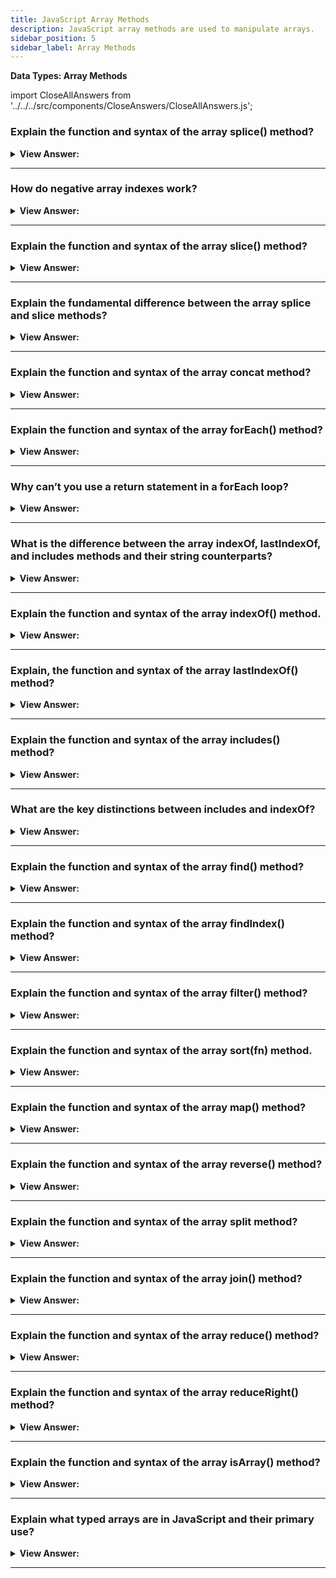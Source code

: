 ```yaml
---
title: JavaScript Array Methods
description: JavaScript array methods are used to manipulate arrays.
sidebar_position: 5
sidebar_label: Array Methods
---
```


**Data Types: Array Methods**

import CloseAllAnswers from '../../../src/components/CloseAnswers/CloseAllAnswers.js';

<CloseAllAnswers />

### Explain the function and syntax of the array splice() method?

<details>
  <summary><strong>View Answer:</strong></summary>
  <div>
  <div><strong>Interview Response:</strong> The splice method is a swiss army knife for arrays; it can do everything. The splice method changes the contents of an array by removing or replacing existing elements and/or adding new elements in place.</div><br />
  <div><strong>Technical Response:</strong> The splice method is a swiss army knife for arrays; it can do everything. The splice() method changes the contents of an array by removing or replacing existing elements and/or adding new elements in place. The basic syntax of the splice method includes modifying arrays starting from the index start: removes deleteCount elements and then inserts elem1, ..., elemN in their place. Then it returns the array of removed elements.<br />
  </div><br />
  <div><strong className="codeExample">Code Example:</strong><br /><br />

<strong>Syntax: </strong> arr.splice(start[, deleteCount, elem1, ..., elemN]);<br /><br />

  <div></div>

```js
let arr = ['I', 'study', 'JavaScript'];
arr.splice(1, 1); // from index 1 remove 1 element

console.log(arr); // ["I", "JavaScript"]

const months = ['Jan', 'March', 'April', 'June'];
months.splice(1, 0, 'Feb');
// inserts at index 1
console.log(months); // [ 'Jan', 'Feb', 'March', 'April', 'June' ]

months.splice(4, 1, 'May');
// replaces 1 element at index 4

console.log(months);
// expected output: Array ["Jan", "Feb", "March", "April", "May"]
```

  </div>
  </div>
</details>

---

### How do negative array indexes work?

<details>
  <summary><strong>View Answer:</strong></summary>
  <div>
  <div><strong>Interview Response:</strong> A negative index begins at the end of an array and steps back towards the front of the array, such as -1 being one index step from the end.</div><br />
  <div><strong>Technical Response:</strong> Most array methods allow negative indexes. A negative index begins at the end of an array and steps back towards the front of the array, such as -1 being one index step from the end. There is no zero-index position at the end of the array.<br />
  </div><br />
  <div><strong className="codeExample">Code Example:</strong><br /><br />

  <div></div>

```js
let arr = [1, 2, 5];

// from index -1 (one step from the end)
// delete 0 elements,
// then insert 3 and 4
arr.splice(-1, 0, 3, 4);

alert(arr); // 1,2,3,4,5
```

  </div>
  </div>
</details>

---

### Explain the function and syntax of the array slice() method?

<details>
  <summary><strong>View Answer:</strong></summary>
  <div>
  <div><strong>Interview Response:</strong> The method arr.slice returns a new array, copying all items from index start to end (not including end).</div><br />
  <div><strong>Technical Response:</strong> The technique arr.slice is significantly more straightforward than the similarly named arr.splice. It returns a new array with all entries from index start to finish copied to it (not including end). When both start and end are negative, the position from the array end is assumed. It works similarly to the string function str.slice, except instead of substrings, it creates subarrays. We can also use it without arguments: arr.slice() which duplicates arr. This process frequently obtains a duplicate for subsequent changes that should not affect the original array.<br />
  </div><br />
  <div><strong className="codeExample">Code Example:</strong><br /><br />

<strong>Syntax: </strong> slice(start, end);<br /><br />

  <div></div>

```js
let arr = ['t', 'e', 's', 't'];

console.log(arr.slice(1, 3)); // e,s (copy from 1 to 3)

console.log(arr.slice(-2)); // s,t (copy from -2 till the end)
```

  </div>
  </div>
</details>

---

### Explain the fundamental difference between the array splice and slice methods?

<details>
  <summary><strong>View Answer:</strong></summary>
  <div>
  <div><strong>Interview Response:</strong> The fundamental difference between slice and splice is that splice() changes the original array on which it is called and returns it. The slice() method doesn't change the original array, but returns a new array.
</div><br />
  <div><strong className="codeExample">Code Example:</strong><br /><br />

  <div></div>

```js
// Array Slice Method *
let arr = ['t', 'e', 's', 't'];

console.log(arr.slice(1, 3)); // e,s (copy from 1 to 3)

console.log(arr.slice(-2)); // s,t (copy from -2 till the end)

console.log(arr); // ['t', 'e', 's', 't']; no change to the original array

// Array Splice Method **
let arr2 = [1, 2, 5];

console.log(arr2.splice(-1, 0, 3, 4)); // returns []

// returns an empty array because it was ran before it was created

console.log(arr2); // 1,2,3,4,5 – modified the original array
```

  </div>
  </div>
</details>

---

### Explain the function and syntax of the array concat method?

<details>
  <summary><strong>View Answer:</strong></summary>
  <div>
  <div><strong>Interview Response:</strong> The concat() method gets used to merge two or more arrays. This method does not change the existing arrays but instead returns a new array.</div><br />
  <div><strong>Technical Response:</strong> The concat() method gets used to merge two or more arrays. This method does not change the existing arrays but returns a new array. It accepts any number of arguments using either arrays or values. Typically, it only copies elements from arrays. Other objects, even if they look like arrays, are added. But if an array-like object has a special Symbol.isConcatSpreadable property, it is treated as an array by concat its elements get added instead.<br />
  </div><br />
  <div><strong className="codeExample">Code Example:</strong><br /><br />

<strong>Syntax: </strong> arr.concat(arg1, arg2...);<br /><br />

  <div></div>

```js
let arr = [1, 2];

// create an array from: arr and [3,4]
alert(arr.concat([3, 4])); // 1,2,3,4

// create an array from: arr and [3,4] and [5,6]
alert(arr.concat([3, 4], [5, 6])); // 1,2,3,4,5,6

// create an array from: arr and [3,4], then add values 5 and 6
alert(arr.concat([3, 4], 5, 6)); // 1,2,3,4,5,6

///////////////////////////////

let arr = [1, 2];

let arrayLike = {
  0: 'something',
  length: 1,
};

alert(arr.concat(arrayLike)); // 1,2,[object Object]

///////////////////////////////

let arr = [1, 2];

let arrayLike = {
  0: 'something',
  1: 'else',
  [Symbol.isConcatSpreadable]: true,
  length: 2,
};

alert(arr.concat(arrayLike)); // 1,2,something,else
```

  </div>
  </div>
</details>

---

### Explain the function and syntax of the array forEach() method?

<details>
  <summary><strong>View Answer:</strong></summary>
  <div>
  <div><strong>Interview Response:</strong> The arr.forEach method allows us to run a function for every element in an array, and the function does not get executed for array elements without values.</div><br />
  <div><strong>Technical Response:</strong> The arr.forEach method allows us to run a function for every element of an array and returns undefined. The function does not get executed for array elements without values. The forEach method accepts the current value and a callback with an optional item, index, and array. A forEach() loop is a function that runs another function (callback) on each item in an array. We define what happens in that callback function. You should note that forEach expects a synchronous function and does not wait for promises. The forEach should not get used like a for or for..of loop on large data sets. It can cause bottlenecks because you cannot directly break out of the loop using a break statement other than throwing an exception. The forEach() method is the wrong tool if you need such behavior.<br />
  </div><br />
  <div><strong className="codeExample">Code Example:</strong><br /><br />

<strong>Syntax: </strong> arr.forEach(callback function(item, index, array) {});<br /><br />

  <div></div>

```js
// Using an Arrow Function
let myFunction = (item, index) => {
  console.log(index + ':' + item);
};

const fruits = ['apple', 'orange', 'cherry'];
fruits.forEach(myFunction);

// Using an Function Declaration
const fruits2 = ['apple', 'orange', 'cherry'];
fruits2.forEach(myFunction);

function myFunction(item, index) {
  console.log(index + ':' + item);
}
```

  </div>
  </div>
</details>

---

### Why can’t you use a return statement in a forEach loop?

<details>
  <summary><strong>View Answer:</strong></summary>
  <div>
  <div><strong>Interview Response:</strong> The foreEach runs a callback function on every array item. Even if you attempt to write a return statement, it only returns on that specific instance of the function.
</div><br />

:::note

Additionally, break and continue statements are not valid statements, resulting in a Syntax error.

:::

  </div>
</details>

---

### What is the difference between the array indexOf, lastIndexOf, and includes methods and their string counterparts?

<details>
  <summary><strong>View Answer:</strong></summary>
  <div>
  <div><strong>Interview Response:</strong> They operate on items instead of characters, as their string counterparts.</div><br />
  <div><strong>Technical Response:</strong> The methods array indexOf, lastIndexOf, and includes the method have the same syntax and do essentially the same as their string counterparts but operate on items instead of characters.<br /><br />
  </div>
  </div>
</details>

---

### Explain the function and syntax of the array indexOf() method.

<details>
  <summary><strong>View Answer:</strong></summary>
  <div>
  <div><strong>Interview Response:</strong> The indexOf array method returns the first index at which a given element gets found in the array, or -1 if it is not present. It accepts two arguments, including the searchElement and fromIndex. </div><br />
  <div><strong>Technical Response:</strong> The indexOf() method returns the first index at which a given element gets found in the array, or -1 if it is not present. It accepts two arguments, including the searchElement and fromIndex. The searchElement is the element located in the array. The fromIndex is the starting index in the array you want to start the element search from. indexOf() compares searchElement to elements of the Array using strict equality (the same method used by the === or triple-equals operator).<br />
  </div><br />
  <div><strong className="codeExample">Code Example:</strong><br /><br />

<strong>Syntax: </strong> arr.indexOf(searchElement[, fromIndex]);<br /><br />

  <div></div>

```js
let arr = [1, 0, false];

alert(arr.indexOf(0)); // 1
alert(arr.indexOf(false)); // 2
alert(arr.indexOf(null)); // -1
```

  </div>
  </div>
</details>

---

### Explain, the function and syntax of the array lastIndexOf() method?

<details>
  <summary><strong>View Answer:</strong></summary>
  <div>
  <div><strong>Interview Response:</strong> The lastIndexOf array method returns the last index at which a given element gets found in the array, or -1 if it is not present. It accepts two arguments, including the searchElement and fromIndex.</div><br />
  <div><strong>Technical Response:</strong> The lastIndexOf() method returns the last index at which a given element gets found in the array, or -1 if it is not present. The array gets traversed backwards, beginning at fromIndex. There are two parameters to the lastIndexOf method, and the searchElement is the array element, and the second parameter is the optional fromIndex, which searches from the supplied index.<br />
  </div><br />
  <div><strong className="codeExample">Code Example:</strong><br /><br />

<strong>Syntax: </strong> arr.lastIndexOf(searchElement[, fromIndex]);<br /><br />

  <div></div>

```js
let numbers = [2, 5, 9, 2];

console.log(numbers.lastIndexOf(2)); // 3
console.log(numbers.lastIndexOf(7)); // -1
console.log(numbers.lastIndexOf(2, 3)); // 3
console.log(numbers.lastIndexOf(2, 2)); // 0
console.log(numbers.lastIndexOf(2, -2)); // 0
console.log(numbers.lastIndexOf(2, -1)); // 3
```

  </div>
  </div>
</details>

---

### Explain the function and syntax of the array includes() method?

<details>
  <summary><strong>View Answer:</strong></summary>
  <div>
  <div><strong>Interview Response:</strong> The includes array method determines whether an array includes a specific value among its entries, returning true or false as appropriate.</div><br />
  <div><strong>Technical Response:</strong> The includes() method determines whether an array includes a specific value among its entries, returning true or false as appropriate. Returns a Boolean, which is true if the value valueToFind gets found within the array (or the part of the array indicated by the index fromIndex, if specified). Values of zero are all considered to be equal, regardless of sign. (That is, -0 does not get considered to be equal to both 0 and +0), but false is not considered to be the same as 0. The include method also has an optional fromIndex position as a starting point in the index forward.<br /><br />
  </div><br />
  <div><strong className="codeExample">Code Example:</strong><br /><br />

<strong>Syntax: </strong> arr.includes(valueToFind[, fromIndex]);<br /><br />

  <div></div>

```js
[1, 2, 3]
  .includes(2) // true

  [(1, 2, 3)].includes(4) // false

  [(1, 2, 3)].includes(3, 3) // false

  [(1, 2, 3)].includes(3, -1) // true

  [(1, 2, NaN)].includes(NaN); // true
```

  </div>
  </div>
</details>

---

### What are the key distinctions between includes and indexOf?

<details>
  <summary><strong>View Answer:</strong></summary>
  <div>
  <div><strong>Interview Response:</strong> The only difference is that it includes checks if you have passed it a regular expression instead of a string and throws an exception. indexOf accepts a regular expression but always return -1.</div><br />
  <div><strong>Technical Response:</strong> There are notable differences between the includes() and indexOf() methods. The includes method returns a Boolean, and the indexOf method returns a subscript. The includes method finds NaN and undefined, whereas the indexOf method does not. The includes() method does not distinguish between -0 and +0 (This is not a bug, but clearly how JavaScript works. From a performance standpoint, the only difference is that it includes checks if you have passed it a regular expression instead of a string and throws an exception if you have. indexOf accepts a regular expression but always returns -1. So, while includes is a tiny amount slower because it must check if you passed it a regex, this makes no difference in how fast your code runs. You should use indexOf if you care about where the substring is in the original string. If you do not care, just call includes because it makes the intent of your code clearer.<br />
  </div><br />
  <div><strong className="codeExample">Code Example:</strong><br /><br />

  <div></div>

```js
// Using includes() method to check for NaN
const array1 = [NaN];

if (array1.includes(NaN)) {
  console.log('true. NAN was found in the array'); // true. NAN was found in the array
}

// Using indexOf() method to check for NaN
const array2 = [NaN];

if (array2.indexOf(NaN) == -1) {
  console.log('NaN not found in the array'); // NaN not found in the array
}
```

  </div>
  </div>
</details>

---

### Explain the function and syntax of the array find() method?

<details>
  <summary><strong>View Answer:</strong></summary>
  <div>
  <div><strong>Interview Response:</strong> The find method accepts a callback function on elements in an array where the item is the element index, and the array is the array itself. If it returns true, the search gets stopped, and the item gets returned. If nothing gets found, undefined gets returned.</div><br />
  <div><strong>Technical Response:</strong> The find method accepts a callback function on elements in an array where the item is the element index, and the array is the array itself. If it returns true, the search gets stopped, and the item gets returned. If nothing gets found, undefined gets returned. It's good to keep in mind that index 0 is interpreted as a Falsy value in conditional statement checks on the find method.<br />
  </div><br />
  <div><strong className="codeExample">Code Example:</strong><br /><br />

<strong>Syntax: </strong> arr.find(callback(element[, index[, array]])[, thisArg]);<br /><br />

  <div></div>

```js
// Simple Implementation
const array1 = [5, 12, 8, 130, 44];

const found = array1.find((element) => element > 10);

console.log(found);
// expected output: 12

// Implementation on Array Objects
let users = [
  { id: 1, name: 'John' },
  { id: 2, name: 'Pete' },
  { id: 3, name: 'Mary' },
];

let user = users.find((item) => item.id == 1);

alert(user.name); // expected output: John
```

:::note

You should remember that index 0 gets interpreted as a falsie value in conditional statement checks on the find method.

:::

  </div>
  </div>
</details>

---

### Explain the function and syntax of the array findIndex() method?

<details>
  <summary><strong>View Answer:</strong></summary>
  <div>
  <div><strong>Interview Response:</strong> The findIndex method returns the value of the first element in the array that satisfies the provided testing function. Otherwise, it returns -1, indicating that no element passed the test.
</div><br />
  <div><strong className="codeExample">Code Example:</strong><br /><br />

<strong>Syntax: </strong> arr.findIndex(callback( element[, index[, array]] )[, thisArg]);<br /><br />

  <div></div>

```js
// Simple Implementation
const array1 = [5, 12, 8, 130, 44];

const found = array1.findIndex((element) => element > 10);

console.log(found);
// expected output: 1

// Implementation on Array Objects
let users = [
  { id: 1, name: 'John' },
  { id: 2, name: 'Pete' },
  { id: 3, name: 'Mary' },
];

let user = users.findIndex((item) => item.id == 1);

console.log(user); // expected output: 0
```

  </div>
  </div>
</details>

---

### Explain the function and syntax of the array filter() method?

<details>
  <summary><strong>View Answer:</strong></summary>
  <div>
  <div><strong>Interview Response:</strong> The filter method calls a provided callback function once for each element in an array and constructs a new array of all the values for which the callback returns a value that coerces to true.</div><br />
  <div><strong>Technical Response:</strong> The filter method creates a new array with all elements that pass the test implemented by the provided function. The filter method calls a provided callback function once for each element in an array and constructs a new array of values for which the callback returns a value that coerces to true. The callback gets invoked only for indexes of the array that have assigned values; it does not get invoked for indexes that have been deleted or assigned values. Array elements that do not pass the callback test are skipped and do not get included in the new array.<br />
  </div><br />
  <div><strong className="codeExample">Code Example:</strong><br /><br />

<strong>Syntax: </strong> arr.filter(callback(item, index, array);<br /><br />

  <div></div>

```js
let users = [
  { id: 1, name: 'John' },
  { id: 2, name: 'Pete' },
  { id: 3, name: 'Mary' },
];

// returns array of the first two users
let someUsers = users.filter((item) => item.id < 3);

alert(someUsers.length); // 2

// filter method with a callback function
function isBigEnough(value) {
  return value >= 10;
}

let filtered = [12, 5, 8, 130, 44].filter(isBigEnough);
// filtered is [12, 130, 44]
```

  </div>
  </div>
</details>

---

### Explain the function and syntax of the array sort(fn) method.

<details>
  <summary><strong>View Answer:</strong></summary>
  <div>
  <div><strong>Interview Response:</strong> The sort() method sorts the elements of an array in place and returns the sorted array in ascending order.</div><br />
  <div><strong>Technical Response:</strong> The sort() method sorts the elements of an array in place (not copied) and returns the sorted array. The default sort order is ascending, built upon converting the elements into strings, then comparing their sequences of UTF-16 code units’ values. The sort method uses a comparative analysis of two elements where the first element gets compared against the second element. Because of Unicode comparison, numbers do not get appropriately compared by default.<br />
  </div><br />
  <div><strong className="codeExample">Code Example:</strong><br /><br />

<strong>Syntax: </strong> arr.sort([compareFunction]);<br /><br />

  <div></div>

```js
let arr = [1, 2, 15];

// the method reorders the content of arr
arr.sort();

alert(arr); // 1, 15, 2

// The FIX for sorting numbers

function compareNumeric(a, b) {
  if (a > b) return 1;
  if (a == b) return 0;
  if (a < b) return -1;
}

let arr = [1, 2, 15];

arr.sort(compareNumeric);

alert(arr); // 1, 2, 15
```

  </div>
  </div>
</details>

---

### Explain the function and syntax of the array map() method?

<details>
  <summary><strong>View Answer:</strong></summary>
  <div>
  <div><strong>Interview Response:</strong> The array map method accepts a callback function that gets called for every array element. Each time callback executes, the returned value gets added to newArray. The callback accepts three arguments: item, index, and array.</div><br />
  <div><strong>Technical Response:</strong> The arr.map method is one of the most useful and often used. It calls the method for each array element and returns the resulting array. It accepts a callback function that gets called for every element of arr. Each time callback executes, the returned value gets added to newArray. The callback accepts three arguments: item, index, and array. The item is the current item getting called. Index and array are optional, where the index is the current item's index getting processed in the array. The array is the array that the map method is getting called.<br />
  </div><br />
  <div><strong className="codeExample">Syntax Example:</strong><br /><br />

  <div></div>

```js
let result = arr.map(function (item, index, array) {
  // returns the new value instead of item
});
```

  </div><br />
  <div><strong className="codeExample">Code Example:</strong><br /><br />

  <div></div>

```js
let arr = ['Bilbo', 'Gandalf', 'Nazgul'];

let lengths = arr.map((item) => item.length);
alert(lengths); // 5,7,6
```

  </div>
  </div>
</details>

---

### Explain the function and syntax of the array reverse() method?

<details>
  <summary><strong>View Answer:</strong></summary>
  <div>
  <div><strong>Interview Response:</strong> The reverse method reverses the order of elements in an array. The first array element becomes the last, and the last array element becomes the first.</div><br />
  <div><strong>Technical Response:</strong> The reverse method reverses the order of elements in an array. The first array element becomes the last, and the last array element becomes the first. It also returns the array after the reversal.<br />
  </div><br />
  <div><strong className="codeExample">Code Example:</strong><br /><br />

<strong>Syntax: </strong> arr.reverse();<br /><br />

  <div></div>

```js
const nums = [1, 2, 3];

console.log(nums); // [1, 2, 3]

// Now in reverse

nums.reverse();

console.log(nums); // [3, 2, 1]

// This is how you reverse string using the reverse method

let word = 'Hello';

// turn word to an array ['H', 'e', 'l', 'l', 'o']
let wordArr = Array.from(word);

wordArr.reverse(); // reverse ['H', 'e', 'l', 'l', 'o']

console.log(wordArr); // wordArr = ["o", "l", "l", "e", "H"]
```

:::note

We should note that you cannot use the reverse method to reverse a string. It strictly gets used for arrays, but this can give insight into the reverse method's first step to reversing string. Simply (It’s not that simple), it turns the string into an array.

:::

  </div>
  </div>
</details>

---

### Explain the function and syntax of the array split method?

<details>
  <summary><strong>View Answer:</strong></summary>
  <div>
  <div><strong>Interview Response:</strong> A split method divides a string into an ordered list of substrings, places them in an array, and returns that array of substrings. The split method accepts two arguments, including a delimiter and an optional number. The optional number sets the number of values returned in the array.</div><br />
  <div><strong>Technical Response:</strong> The split() method divides a String into an ordered list of substrings, puts these substrings into an array, and returns the array of strings. The division gets done by searching for a specific pattern, where the pattern gets provided as the first parameter in the method's call. The split method has an optional second numeric argument, limiting the array length. If it gets provided, then the extra elements are ignored. In practice, it rarely gets used, in any case. When the empty string ("") gets used as a separator, the string is not split by user-perceived characters (grapheme clusters) or Unicode characters (codepoints) but by UTF-16 code units. This process destroys surrogate pairs.<br />
  </div><br />
  <div><strong className="codeExample">Code Example:</strong><br /><br />

<strong>Syntax: </strong> string.split(delimiter[, optional: number]);<br /><br />

  <div></div>

```js
let names = 'Bilbo, Gandalf, Nazgul';

let arr = names.split(', ');

console.log(arr);

for (let name of arr) {
  alert(`A message to ${name}.`); // A message to Bilbo  (and other names)
}

// Using optional second parameter to return the first two strings to the array
let arr = 'Bilbo, Gandalf, Nazgul, Saruman'.split(', ', 2);

alert(arr); // return Bilbo, Gandalf
```

  </div>
  </div>
</details>

---

### Explain the function and syntax of the array join() method?

<details>
  <summary><strong>View Answer:</strong></summary>
  <div>
  <div><strong>Interview Response:</strong> The join method creates and returns a new string by concatenating all the elements in an array or an array-like object, separated by commas or a specified separator string. If the array has only one item, that item gets returned without using the separator in a string.</div><br />
  <div><strong>Technical Response:</strong> The join() method creates and returns a new string by concatenating all elements in an array (or an array-like object), separated by commas or a specified separator string. If the array has only one item, that item returns without using the separator. The call arr.join(glue) does the reverse of a split. If an element is undefined, null, or an empty array [], it is converted to an empty string.<br /><br />
  </div><br />
  <div><strong className="codeExample">Code Example:</strong><br /><br />

<strong>Syntax: </strong> arr.join([separator]);<br /><br />

  <div></div>

```js
let arr = ['Wind', 'Water', 'Fire'];
arr.join(); // 'Wind,Water,Fire'
arr.join(', '); // 'Wind, Water, Fire'
arr.join(' + '); // 'Wind + Water + Fire'
arr.join(''); // 'WindWaterFire'
```

  </div>
  </div>
</details>

---

### Explain the function and syntax of the array reduce() method?

<details>
  <summary><strong>View Answer:</strong></summary>
  <div>
  <div><strong>Interview Response:</strong> The reduce method reduces the array to a single value. The method executes a provided function for each array value, left to right. The return value of the function gets stored in an accumulator total.</div><br />
  <div><strong>Technical Response:</strong> The reduce() method executes a reducer function (that you provide) on each array element, resulting in a single output value. The reducer function takes four arguments: an accumulator, current value, current index, and the source array. The reducer function's returned value gets assigned to the accumulator, whose value is remembered across each iteration throughout the array and ultimately becomes the final, single resulting value. The method arr.reduceRight does the same but goes from right to left.<br />
  </div><br />
  <div><strong className="codeExample">Syntax Example:</strong><br /><br />

  <div></div>

```js
let value = arr.reduce(
  function (accumulator, item, index, array) {
    // ...
  },
  [initial]
);
```

  </div><br />
  <div><strong className="codeExample">Code Example:</strong><br /><br />

  <div></div>

```js
let arr = [1, 2, 3, 4, 5];

let result = arr.reduce((sum, current) => sum + current, 0);

alert(result); // 15
```

:::note

The reduce method does not execute the function for array elements without values or change the original array.

:::

  </div>
  </div>
</details>

---

### Explain the function and syntax of the array reduceRight() method?

<details>
  <summary><strong>View Answer:</strong></summary>
  <div>
  <div><strong>Interview Response:</strong> The reduceRight method applies a function against an accumulator and each value of the array, from right to left, to reduce it to a single value. The reduce method does the same but goes from left to right.
</div><br />
  <div><strong className="codeExample">Syntax Example:</strong><br /><br />

  <div></div>

```js
let value = arr.reduceRight(
  function (accumulator, item, index, array) {
    // ...
  },
  [initial]
);
```

  </div><br />
  <div><strong className="codeExample">Code Example:</strong><br /><br />

  <div></div>

```js
let arr = [1, 2, 3, 4, 5];

let result = arr.reduceRight((sum, current) => sum + current, 0);

alert(result); // 15
```

:::note

The reduceRight method does not execute the function for array elements without values or change the original array.

:::

  </div>
  </div>
</details>

---

### Explain the function and syntax of the array isArray() method?

<details>
  <summary><strong>View Answer:</strong></summary>
  <div>
  <div><strong>Interview Response:</strong> The Array.isArray() method determines whether the passed value is an Array. It returns true if it is an array; otherwise false. It is better to use the typeof operator to determine the object type.
</div><br />
  <div><strong className="codeExample">Syntax Example:</strong><br /><br />

  <div></div>

```js
Array.isArray(value);
```

  </div><br />
  <div><strong className="codeExample">Code Example:</strong><br /><br />

  <div></div>

```js
// all following calls return true
Array.isArray([]);
Array.isArray([1]);
Array.isArray(new Array());
Array.isArray(new Array('a', 'b', 'c', 'd'));
Array.isArray(new Array(3));
// Little known fact: Array.prototype itself is an array:
Array.isArray(Array.prototype); // returns true

// all following calls return false
Array.isArray();
Array.isArray({});
Array.isArray(null);
Array.isArray(undefined);
Array.isArray(17);
Array.isArray('Array');
Array.isArray(true);
Array.isArray(false);
Array.isArray(new Uint8Array(32));
Array.isArray({ __proto__: Array.prototype });
```

  </div>
  </div>
</details>

---

### Explain what typed arrays are in JavaScript and their primary use?

<details>
  <summary><strong>View Answer:</strong></summary>
  <div>
  <div><strong>Interview Response:</strong> JavaScript typed arrays are array-like objects that provide a mechanism for reading and writing raw binary data in memory buffers.</div><br />
  <div><strong>Technical Response:</strong> JavaScript typed arrays are array-like objects that provide a mechanism for reading and writing raw binary data in memory buffers. As you may already know, Array objects grow and shrink dynamically and can have any JavaScript value, and JavaScript engines perform optimizations so that these arrays are fast.<br /><br /> Web applications become more powerful, adding features like audio and video manipulation, and access to raw data using WebSockets. It becomes clear that there are times when it would be helpful for JavaScript code to manipulate raw binary data easily. This point is the time where typed arrays come in. Each entry in a JavaScript typed array is a raw binary value in one of several supported formats, from 8-bit integers to 64-bit floating-point numbers.<br /><br /> However, typed arrays are not to be confused with standard arrays, as calling Array.isArray() on a typed array returns false. Moreover, not all methods available for standard arrays get supported by typed arrays (e.g., push and pop).<br /><br /> JavaScript typed arrays divide the implementation into buffers and views for optimal flexibility and efficiency. A buffer (implemented by the ArrayBuffer object) is an object that represents a block of data; it has no format and no way to retrieve its contents. A view is required to access the memory contained in a buffer. A view, which turns the data into a typed array, provides a context: a data type, beginning offset, and the number of elements.

  </div>
  </div>
</details>

---
